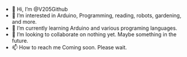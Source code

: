 - 👋 Hi, I’m @V205Github
- 👀 I’m interested in Arduino, Programming, reading, robots, gardening, and more.
- 🌱 I’m currently learning Arduino and various programing languages.
- 💞️ I’m looking to collaborate on nothing yet. Maybe something in the future.
- 📫 How to reach me Coming soon. Please wait.

<!---
V205Github/V205Github is a ✨ special ✨ repository because its `README.md` (this file) appears on your GitHub profile.
You can click the Preview link to take a look at your changes.
--->
